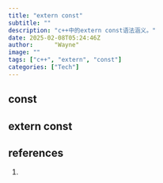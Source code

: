 ```yaml
---
title: "extern const"
subtitle: ""
description: "c++中的extern const语法涵义。"
date: 2025-02-08T05:24:46Z
author:      "Wayne"
image: ""
tags: ["c++", "extern", "const"]
categories: ["Tech"]
---
```


## const

## extern const

## references

1. 
